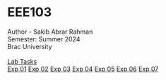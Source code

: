 # EEE103
Author - Sakib Abrar Rahman<br>
Semester: Summer 2024<br>
Brac University<br><br>
[Lab Tasks](https://github.com/sakib-ar/EEE103/tree/main/Lab%20Tasks)<br>
[Exp 01](https://github.com/sakib-ar/EEE103/tree/main/Lab%20Tasks/Exp%2001)
[Exp 02](https://github.com/sakib-ar/EEE103/tree/main/Lab%20Tasks/Exp%2002)
[Exp 03](https://github.com/sakib-ar/EEE103/tree/main/Lab%20Tasks/Exp%2003)
[Exp 04](https://github.com/sakib-ar/EEE103/tree/main/Lab%20Tasks/Exp%2004)
[Exp 05](https://github.com/sakib-ar/EEE103/tree/main/Lab%20Tasks/Exp%2005)
[Exp 06](https://github.com/sakib-ar/EEE103/tree/main/Lab%20Tasks/Exp%2006)
[Exp 07](https://github.com/sakib-ar/EEE103/tree/main/Lab%20Tasks/Exp%2007)